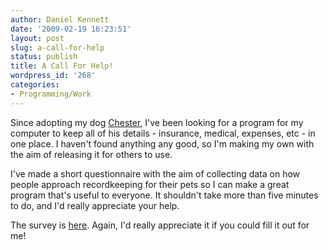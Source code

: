 ```yaml
---
author: Daniel Kennett
date: '2009-02-19 16:23:51'
layout: post
slug: a-call-for-help
status: publish
title: A Call For Help!
wordpress_id: '268'
categories:
- Programming/Work
---
```


Since adopting my dog <a href="http://danielkennett.org/blog/2009/02/goggie/">Chester</a>, I've been looking for a program for my computer to keep all of his details - insurance, medical, expenses, etc - in one place. I haven't found anything any good, so I'm making my own with the aim of releasing it for others to use.

I've made a short questionnaire with the aim of collecting data on how people approach recordkeeping for their pets so I can make a great program that's useful to everyone. It shouldn't take more than five minutes to do, and I'd really appreciate your help.

The survey is <a href="http://spreadsheets.google.com/viewform?formkey=cFNORzR1T3NBbFQxNmRldzF6cHBPUHc6MA" target="_blank">here</a>. Again, I'd really appreciate it if you could fill it out for me!
